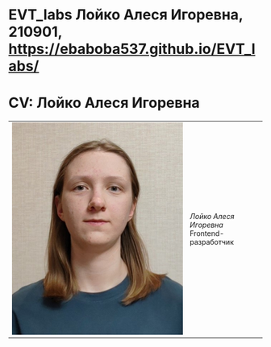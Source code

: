 # EVT_labs Лойко Алеся Игоревна, 210901, https://ebaboba537.github.io/EVT_labs/

# CV: Лойко Алеся Игоревна

| | |
|---|:----|
| ![Фотография](lab_10/foto.jpg) | *Лойко Алеся Игоревна* <br>Frontend-разработчик |




